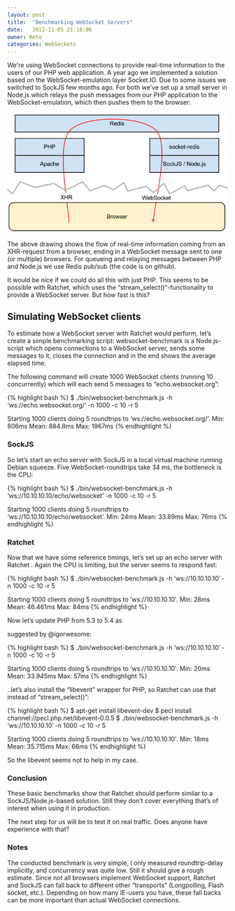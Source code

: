 ```yaml
---
layout: post
title:  "Benchmarking WebSocket Servers"
date:   2012-11-05 21:16:06
owner: Reto
categories: WebSockets
---
```


We're using WebSocket connections to provide real-time information to the users of our PHP web application. A year ago we implemented a solution based on the WebSocket-emulation layer Socket.IO. Due to some issues we switched to
SockJS few months ago. For both we’ve set up a small server in Node.js which relays the push messages from our PHP application to the WebSocket-emulation, which then pushes them to the browser:

![SocketRedis](/img/posts/socket-redis-1.png)

<!--more-->

The above drawing shows the flow of real-time information coming from an XHR-request from a browser, ending in a WebSocket message sent to one (or multiple) browsers. For queueing and relaying messages between PHP and Node.js we use Redis pub/sub (the
code is on github).

It would be nice if we could do all this with just PHP. This seems to be possible with
Ratchet, which uses the “stream_select()“-functionality to provide a WebSocket server. But how fast is this?

## Simulating WebSocket clients

To estimate how a WebSocket server with Ratchet would perform, let’s create a simple benchmarking script:
websocket-benchmark is a Node.js-script which opens connections to a WebSocket server, sends some messages to it, closes the connection and in the end shows the average elapsed time.

The following command will create 1000 WebSocket clients (running 10 concurrently) which will each send 5 messages to “echo.websocket.org”:

{% highlight bash %}
$ ./bin/websocket-benchmark.js -h ‘ws://echo.websocket.org/’ -n 1000 -c 10 -r 5

Starting 1000 clients doing 5 roundtrips to ‘ws://echo.websocket.org/’.
Min: 806ms
Mean: 884.8ms
Max: 1967ms
{% endhighlight  %}

### SockJS

So let’s start an
echo server with SockJS
 in a local virtual machine running Debian squeeze. Five WebSocket-roundtrips take 34 ms, the bottleneck is the CPU:

{% highlight bash %}
$ ./bin/websocket-benchmark.js -h ‘ws://10.10.10.10/echo/websocket’ -n 1000 -c 10 -r 5

Starting 1000 clients doing 5 roundtrips to ‘ws://10.10.10.10/echo/websocket’.
Min: 24ms
Mean: 33.89ms
Max: 76ms
{% endhighlight %}

### Ratchet

Now that we have some reference timings, let’s set up an
echo server with Ratchet
. Again the CPU is limiting, but the server seems to respond fast:

{% highlight bash %}
$ ./bin/websocket-benchmark.js -h ‘ws://10.10.10.10′ -n 1000 -c 10 -r 5

Starting 1000 clients doing 5 roundtrips to ‘ws://10.10.10.10′.
Min: 28ms
Mean: 46.461ms
Max: 84ms
{% endhighlight %}

Now let’s update PHP from 5.3 to 5.4 as

suggested by @igorwesome:

{% highlight bash %}
$ ./bin/websocket-benchmark.js -h ‘ws://10.10.10.10′ -n 1000 -c 10 -r 5

Starting 1000 clients doing 5 roundtrips to ‘ws://10.10.10.10′.
Min: 20ms
Mean: 33.945ms
Max: 57ms
{% endhighlight %}

..let’s also install the “libevent” wrapper for PHP, so Ratchet can use that instead of “stream_select()”:

{% highlight bash %}
$ apt-get install libevent-dev
$ pecl install channel://pecl.php.net/libevent-0.0.5
$ ./bin/websocket-benchmark.js -h ‘ws://10.10.10.10′ -n 1000 -c 10 -r 5

Starting 1000 clients doing 5 roundtrips to ‘ws://10.10.10.10′.
Min: 18ms
Mean: 35.715ms
Max: 66ms
{% endhighlight %}

So the libevent seems not to help in my case.

### Conclusion

These basic benchmarks show that Ratchet should perform similar to a SockJS/Node.js-based solution. Still they don’t cover everything that’s of interest when using it in production.

The next step for us will be to test it on real traffic. Does anyone have experience with that?

### Notes

The conducted benchmark is very simple, I only measured roundtrip-delay implicitly, and concurrency was quite low. Still it should give a rough estimate.
Since not all browsers implement WebSocket support, Ratchet and SockJS can fall back to different other “transports” (Longpolling, Flash socket, etc.). Depending on how many IE-users you have, these fall backs can be more important than actual WebSocket connections.
